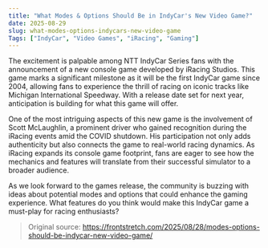 ```yaml
---
title: "What Modes & Options Should Be in IndyCar's New Video Game?"
date: 2025-08-29
slug: what-modes-options-indycars-new-video-game
Tags: ["IndyCar", "Video Games", "iRacing", "Gaming"]
---
```


The excitement is palpable among NTT IndyCar Series fans with the announcement of a new console game developed by iRacing Studios. This game marks a significant milestone as it will be the first IndyCar game since 2004, allowing fans to experience the thrill of racing on iconic tracks like Michigan International Speedway. With a release date set for next year, anticipation is building for what this game will offer.

One of the most intriguing aspects of this new game is the involvement of Scott McLaughlin, a prominent driver who gained recognition during the iRacing events amid the COVID shutdown. His participation not only adds authenticity but also connects the game to real-world racing dynamics. As iRacing expands its console game footprint, fans are eager to see how the mechanics and features will translate from their successful simulator to a broader audience.

As we look forward to the games release, the community is buzzing with ideas about potential modes and options that could enhance the gaming experience. What features do you think would make this IndyCar game a must-play for racing enthusiasts?
> Original source: https://frontstretch.com/2025/08/28/modes-options-should-be-indycar-new-video-game/